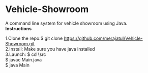 # Vehicle-Showroom
A command line system for vehicle showroom using Java.<br/>
**Instructions**<br/>

1.Clone the repo:$ git clone https://github.com/merajatul/Vehicle-Showroom.git<br/>
2.Install: Make sure you have java installed<br/>
3.Launch: $ cd \src<br/>
          $ javac Main.java<br/>
          $ java Main



